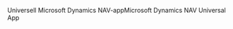 <span data-ttu-id="4395c-101">Universell Microsoft Dynamics NAV-app</span><span class="sxs-lookup"><span data-stu-id="4395c-101">Microsoft Dynamics NAV Universal App</span></span>
